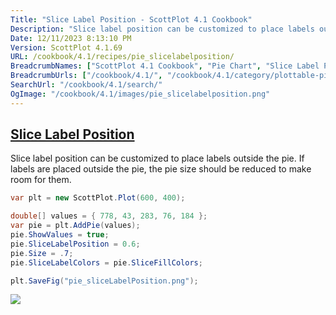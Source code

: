 ```yaml
---
Title: "Slice Label Position - ScottPlot 4.1 Cookbook"
Description: "Slice label position can be customized to place labels outside the pie. If labels are placed outside the pie, the pie size should be reduced to make room for them."
Date: 12/11/2023 8:13:10 PM
Version: ScottPlot 4.1.69
URL: /cookbook/4.1/recipes/pie_slicelabelposition/
BreadcrumbNames: ["ScottPlot 4.1 Cookbook", "Pie Chart", "Slice Label Position"]
BreadcrumbUrls: ["/cookbook/4.1/", "/cookbook/4.1/category/plottable-pie", "/cookbook/4.1/recipes/pie_slicelabelposition/"]
SearchUrl: "/cookbook/4.1/search/"
OgImage: "/cookbook/4.1/images/pie_slicelabelposition.png"
---
```


<h2><a id='slice-label-position' href='/cookbook/4.1/recipes/pie_slicelabelposition/'>Slice Label Position</a></h2>

Slice label position can be customized to place labels outside the pie. If labels are placed outside the pie, the pie size should be reduced to make room for them.

```cs
var plt = new ScottPlot.Plot(600, 400);

double[] values = { 778, 43, 283, 76, 184 };
var pie = plt.AddPie(values);
pie.ShowValues = true;
pie.SliceLabelPosition = 0.6;
pie.Size = .7;
pie.SliceLabelColors = pie.SliceFillColors;

plt.SaveFig("pie_sliceLabelPosition.png");
```

<img src='../../images/pie_slicelabelposition.png' class='d-block mx-auto my-5' />


